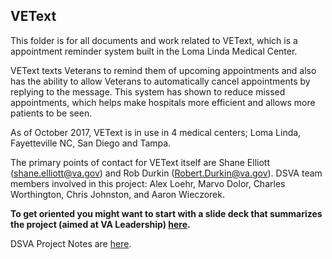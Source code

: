 ## VEText

This folder is for all documents and work related to VEText, which is a appointment reminder system built in the Loma Linda Medical Center. 

VEText texts Veterans to remind them of upcoming appointments and also has the ability to allow Veterans to automatically cancel appointments by replying to the message. This system has shown to reduce missed appointments, which helps make hospitals more efficient and allows more patients to be seen. 

As of October 2017, VEText is in use in 4 medical centers;  Loma Linda, Fayetteville NC, San Diego and Tampa.  

The primary points of contact for VEText itself are Shane Elliott (shane.elliott@va.gov) and Rob Durkin (Robert.Durkin@va.gov). 
DSVA team members involved in this project: Alex Loehr, Marvo Dolor, Charles Worthington, Chris Johnston, and Aaron Wieczorek.

**To get oriented you might want to start with a slide deck that summarizes the project (aimed at VA Leadership) [here](https://github.com/department-of-veterans-affairs/va.gov-team/blob/master/products/health-care/appointments/appointment%20reminders/2017/VEText/working-drafts/2017-12-1-draftv4-vetext.pptx).**

DSVA Project Notes are [here]().



